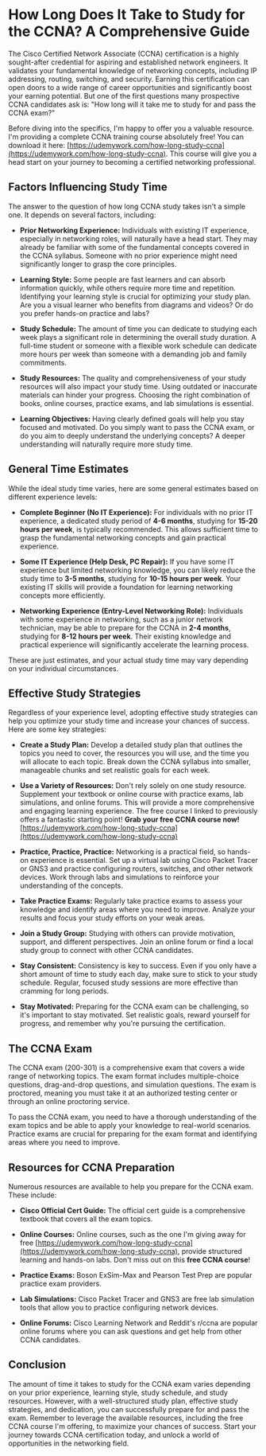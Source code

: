 # How Long Does It Take to Study for the CCNA? A Comprehensive Guide

The Cisco Certified Network Associate (CCNA) certification is a highly sought-after credential for aspiring and established network engineers. It validates your fundamental knowledge of networking concepts, including IP addressing, routing, switching, and security.  Earning this certification can open doors to a wide range of career opportunities and significantly boost your earning potential.  But one of the first questions many prospective CCNA candidates ask is: "How long will it take me to study for and pass the CCNA exam?"

Before diving into the specifics, I'm happy to offer you a valuable resource. I'm providing a complete CCNA training course absolutely free! You can download it here: [https://udemywork.com/how-long-study-ccna](https://udemywork.com/how-long-study-ccna). This course will give you a head start on your journey to becoming a certified networking professional.

## Factors Influencing Study Time

The answer to the question of how long CCNA study takes isn't a simple one. It depends on several factors, including:

*   **Prior Networking Experience:** Individuals with existing IT experience, especially in networking roles, will naturally have a head start. They may already be familiar with some of the fundamental concepts covered in the CCNA syllabus.  Someone with no prior experience might need significantly longer to grasp the core principles.

*   **Learning Style:** Some people are fast learners and can absorb information quickly, while others require more time and repetition. Identifying your learning style is crucial for optimizing your study plan. Are you a visual learner who benefits from diagrams and videos? Or do you prefer hands-on practice and labs?

*   **Study Schedule:** The amount of time you can dedicate to studying each week plays a significant role in determining the overall study duration.  A full-time student or someone with a flexible work schedule can dedicate more hours per week than someone with a demanding job and family commitments.

*   **Study Resources:** The quality and comprehensiveness of your study resources will also impact your study time. Using outdated or inaccurate materials can hinder your progress.  Choosing the right combination of books, online courses, practice exams, and lab simulations is essential.

*   **Learning Objectives:** Having clearly defined goals will help you stay focused and motivated.  Do you simply want to pass the CCNA exam, or do you aim to deeply understand the underlying concepts? A deeper understanding will naturally require more study time.

## General Time Estimates

While the ideal study time varies, here are some general estimates based on different experience levels:

*   **Complete Beginner (No IT Experience):**  For individuals with no prior IT experience, a dedicated study period of **4-6 months**, studying for **15-20 hours per week**, is typically recommended. This allows sufficient time to grasp the fundamental networking concepts and gain practical experience.

*   **Some IT Experience (Help Desk, PC Repair):** If you have some IT experience but limited networking knowledge, you can likely reduce the study time to **3-5 months**, studying for **10-15 hours per week**. Your existing IT skills will provide a foundation for learning networking concepts more efficiently.

*   **Networking Experience (Entry-Level Networking Role):** Individuals with some experience in networking, such as a junior network technician, may be able to prepare for the CCNA in **2-4 months**, studying for **8-12 hours per week**. Their existing knowledge and practical experience will significantly accelerate the learning process.

These are just estimates, and your actual study time may vary depending on your individual circumstances.

## Effective Study Strategies

Regardless of your experience level, adopting effective study strategies can help you optimize your study time and increase your chances of success. Here are some key strategies:

*   **Create a Study Plan:** Develop a detailed study plan that outlines the topics you need to cover, the resources you will use, and the time you will allocate to each topic.  Break down the CCNA syllabus into smaller, manageable chunks and set realistic goals for each week.

*   **Use a Variety of Resources:** Don't rely solely on one study resource. Supplement your textbook or online course with practice exams, lab simulations, and online forums. This will provide a more comprehensive and engaging learning experience.  The free course I linked to previously offers a fantastic starting point!  **Grab your free CCNA course now!** [https://udemywork.com/how-long-study-ccna](https://udemywork.com/how-long-study-ccna)

*   **Practice, Practice, Practice:** Networking is a practical field, so hands-on experience is essential.  Set up a virtual lab using Cisco Packet Tracer or GNS3 and practice configuring routers, switches, and other network devices.  Work through labs and simulations to reinforce your understanding of the concepts.

*   **Take Practice Exams:** Regularly take practice exams to assess your knowledge and identify areas where you need to improve. Analyze your results and focus your study efforts on your weak areas.

*   **Join a Study Group:** Studying with others can provide motivation, support, and different perspectives.  Join an online forum or find a local study group to connect with other CCNA candidates.

*   **Stay Consistent:** Consistency is key to success.  Even if you only have a short amount of time to study each day, make sure to stick to your study schedule.  Regular, focused study sessions are more effective than cramming for long periods.

*   **Stay Motivated:** Preparing for the CCNA exam can be challenging, so it's important to stay motivated.  Set realistic goals, reward yourself for progress, and remember why you're pursuing the certification.

## The CCNA Exam

The CCNA exam (200-301) is a comprehensive exam that covers a wide range of networking topics. The exam format includes multiple-choice questions, drag-and-drop questions, and simulation questions.  The exam is proctored, meaning you must take it at an authorized testing center or through an online proctoring service.

To pass the CCNA exam, you need to have a thorough understanding of the exam topics and be able to apply your knowledge to real-world scenarios.  Practice exams are crucial for preparing for the exam format and identifying areas where you need to improve.

## Resources for CCNA Preparation

Numerous resources are available to help you prepare for the CCNA exam. These include:

*   **Cisco Official Cert Guide:** The official cert guide is a comprehensive textbook that covers all the exam topics.

*   **Online Courses:** Online courses, such as the one I'm giving away for free [https://udemywork.com/how-long-study-ccna](https://udemywork.com/how-long-study-ccna), provide structured learning and hands-on labs. Don't miss out on this **free CCNA course**!

*   **Practice Exams:** Boson ExSim-Max and Pearson Test Prep are popular practice exam providers.

*   **Lab Simulations:** Cisco Packet Tracer and GNS3 are free lab simulation tools that allow you to practice configuring network devices.

*   **Online Forums:** Cisco Learning Network and Reddit's r/ccna are popular online forums where you can ask questions and get help from other CCNA candidates.

## Conclusion

The amount of time it takes to study for the CCNA exam varies depending on your prior experience, learning style, study schedule, and study resources.  However, with a well-structured study plan, effective study strategies, and dedication, you can successfully prepare for and pass the exam.  Remember to leverage the available resources, including the free CCNA course I'm offering, to maximize your chances of success. Start your journey towards CCNA certification today, and unlock a world of opportunities in the networking field.
